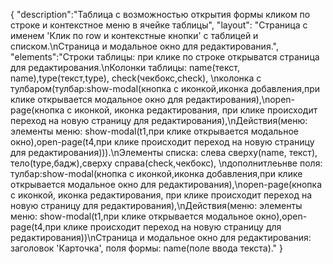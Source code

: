 {
"description":"Таблица с возможностью открытия формы кликом по строке и контекстное меню в ячейке таблицы",
"layout": "Страница с именем 'Клик по row и контекстные кнопки' с таблицей и списком.\nСтраница и модальное окно для редактирования.",
"elements":"Строки таблицы: при клике по строке открыватся страница для редактирования.\nКолонки таблицы: name(текст, name),type(текст,type), check(чекбокс,check), \nколонка с тулбаром(тулбар:show-modal(кнопка с иконкой,иконка добавления,при клике открывается модальное окно для редактирования),\nopen-page(кнопка с иконкой, иконка редактирования, при клике происходит переход на новую страницу для редактирования),\nДействия(меню: элементы меню: show-modal(t1,при клике открывается модальное окно),open-page(t4,при клике происходит переход на новую страницу для редактирования))).\nЭлементы списка: слева сверху(name, текст), тело(type,бадж),сверху справа(check,чекбокс), \nдополнитлеьнве поля: тулбар:show-modal(кнопка с иконкой,иконка добавления,при клике открывается модальное окно для редактирования),\nopen-page(кнопка с иконкой, иконка редактирования, при клике происходит переход на новую страницу для редактирования),\nДействия(меню: элементы меню: show-modal(t1,при клике открывается модальное окно),open-page(t4,при клике происходит переход на новую страницу для редактирования))\nСтраница и модальное окно для редактирования: заголовок 'Карточка', поля формы: name(поле ввода текста)."
}